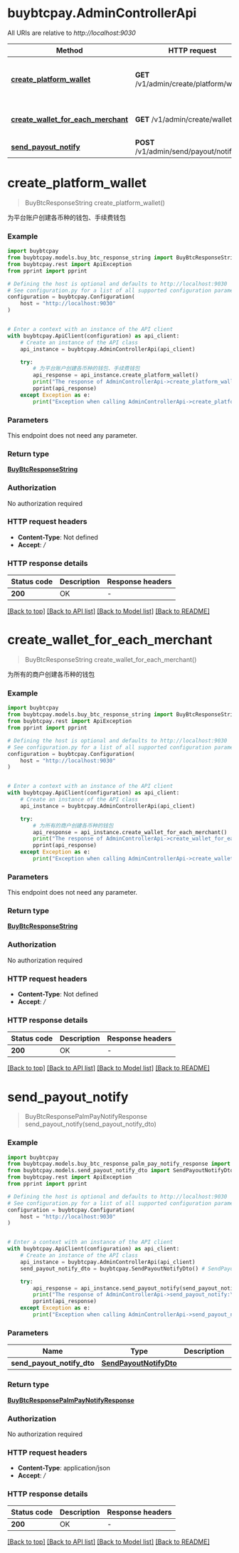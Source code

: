 # buybtcpay.AdminControllerApi

All URIs are relative to *http://localhost:9030*

Method | HTTP request | Description
------------- | ------------- | -------------
[**create_platform_wallet**](AdminControllerApi.md#create_platform_wallet) | **GET** /v1/admin/create/platform/wallets | 为平台账户创建各币种的钱包、手续费钱包
[**create_wallet_for_each_merchant**](AdminControllerApi.md#create_wallet_for_each_merchant) | **GET** /v1/admin/create/wallets | 为所有的商户创建各币种的钱包
[**send_payout_notify**](AdminControllerApi.md#send_payout_notify) | **POST** /v1/admin/send/payout/notify | 


# **create_platform_wallet**
> BuyBtcResponseString create_platform_wallet()

为平台账户创建各币种的钱包、手续费钱包

### Example


```python
import buybtcpay
from buybtcpay.models.buy_btc_response_string import BuyBtcResponseString
from buybtcpay.rest import ApiException
from pprint import pprint

# Defining the host is optional and defaults to http://localhost:9030
# See configuration.py for a list of all supported configuration parameters.
configuration = buybtcpay.Configuration(
    host = "http://localhost:9030"
)


# Enter a context with an instance of the API client
with buybtcpay.ApiClient(configuration) as api_client:
    # Create an instance of the API class
    api_instance = buybtcpay.AdminControllerApi(api_client)

    try:
        # 为平台账户创建各币种的钱包、手续费钱包
        api_response = api_instance.create_platform_wallet()
        print("The response of AdminControllerApi->create_platform_wallet:\n")
        pprint(api_response)
    except Exception as e:
        print("Exception when calling AdminControllerApi->create_platform_wallet: %s\n" % e)
```



### Parameters

This endpoint does not need any parameter.

### Return type

[**BuyBtcResponseString**](BuyBtcResponseString.md)

### Authorization

No authorization required

### HTTP request headers

 - **Content-Type**: Not defined
 - **Accept**: */*

### HTTP response details

| Status code | Description | Response headers |
|-------------|-------------|------------------|
**200** | OK |  -  |

[[Back to top]](#) [[Back to API list]](../README.md#documentation-for-api-endpoints) [[Back to Model list]](../README.md#documentation-for-models) [[Back to README]](../README.md)

# **create_wallet_for_each_merchant**
> BuyBtcResponseString create_wallet_for_each_merchant()

为所有的商户创建各币种的钱包

### Example


```python
import buybtcpay
from buybtcpay.models.buy_btc_response_string import BuyBtcResponseString
from buybtcpay.rest import ApiException
from pprint import pprint

# Defining the host is optional and defaults to http://localhost:9030
# See configuration.py for a list of all supported configuration parameters.
configuration = buybtcpay.Configuration(
    host = "http://localhost:9030"
)


# Enter a context with an instance of the API client
with buybtcpay.ApiClient(configuration) as api_client:
    # Create an instance of the API class
    api_instance = buybtcpay.AdminControllerApi(api_client)

    try:
        # 为所有的商户创建各币种的钱包
        api_response = api_instance.create_wallet_for_each_merchant()
        print("The response of AdminControllerApi->create_wallet_for_each_merchant:\n")
        pprint(api_response)
    except Exception as e:
        print("Exception when calling AdminControllerApi->create_wallet_for_each_merchant: %s\n" % e)
```



### Parameters

This endpoint does not need any parameter.

### Return type

[**BuyBtcResponseString**](BuyBtcResponseString.md)

### Authorization

No authorization required

### HTTP request headers

 - **Content-Type**: Not defined
 - **Accept**: */*

### HTTP response details

| Status code | Description | Response headers |
|-------------|-------------|------------------|
**200** | OK |  -  |

[[Back to top]](#) [[Back to API list]](../README.md#documentation-for-api-endpoints) [[Back to Model list]](../README.md#documentation-for-models) [[Back to README]](../README.md)

# **send_payout_notify**
> BuyBtcResponsePalmPayNotifyResponse send_payout_notify(send_payout_notify_dto)

### Example


```python
import buybtcpay
from buybtcpay.models.buy_btc_response_palm_pay_notify_response import BuyBtcResponsePalmPayNotifyResponse
from buybtcpay.models.send_payout_notify_dto import SendPayoutNotifyDto
from buybtcpay.rest import ApiException
from pprint import pprint

# Defining the host is optional and defaults to http://localhost:9030
# See configuration.py for a list of all supported configuration parameters.
configuration = buybtcpay.Configuration(
    host = "http://localhost:9030"
)


# Enter a context with an instance of the API client
with buybtcpay.ApiClient(configuration) as api_client:
    # Create an instance of the API class
    api_instance = buybtcpay.AdminControllerApi(api_client)
    send_payout_notify_dto = buybtcpay.SendPayoutNotifyDto() # SendPayoutNotifyDto | 

    try:
        api_response = api_instance.send_payout_notify(send_payout_notify_dto)
        print("The response of AdminControllerApi->send_payout_notify:\n")
        pprint(api_response)
    except Exception as e:
        print("Exception when calling AdminControllerApi->send_payout_notify: %s\n" % e)
```



### Parameters


Name | Type | Description  | Notes
------------- | ------------- | ------------- | -------------
 **send_payout_notify_dto** | [**SendPayoutNotifyDto**](SendPayoutNotifyDto.md)|  | 

### Return type

[**BuyBtcResponsePalmPayNotifyResponse**](BuyBtcResponsePalmPayNotifyResponse.md)

### Authorization

No authorization required

### HTTP request headers

 - **Content-Type**: application/json
 - **Accept**: */*

### HTTP response details

| Status code | Description | Response headers |
|-------------|-------------|------------------|
**200** | OK |  -  |

[[Back to top]](#) [[Back to API list]](../README.md#documentation-for-api-endpoints) [[Back to Model list]](../README.md#documentation-for-models) [[Back to README]](../README.md)

